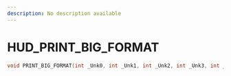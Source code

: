 ```yaml
---
description: No description available 
---
```


# HUD\_PRINT_BIG_FORMAT

```cpp
void PRINT_BIG_FORMAT(int _Unk0, int _Unk1, int _Unk2, int _Unk3, int _Unk4, int _Unk5, int _Unk6, int _Unk7);
```